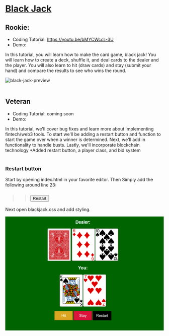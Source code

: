 # [Black Jack](https://youtu.be/bMYCWccL-3U)

## Rookie:
- Coding Tutorial: https://youtu.be/bMYCWccL-3U
- Demo: 

In this tutorial, you will learn how to make the card game, black jack! You will learn how to create a deck, shuffle it, and deal cards to the dealer and the player. You will also learn to hit (draw cards) and stay (submit your hand) and compare the results to see who wins the round.

![black-jack-preview]()<br><br>

## Veteran

- Coding Tutorial: coming soon
- Demo: 

In this tutorial, we'll cover bug fixes and learn more about implementing fintech/web3 tools. To start we'll be adding a restart button and function to start the game over when a winner is determined. Next, we'll add in functionality to handle busts. Lastly, we'll incorporate blockchain technology  *Added restart button, a player class, and bid system<br><br>

### Restart button

Start by opening index.html in your favorite editor. Then Simply add the following around line 23:<br>
>> ### <button id="restart" onClick="window.location.reload();">Restart</button>

Next open blackjack.css and add styling.

![black-jack-styling](screenshare/restart_button%20.png)
